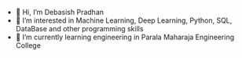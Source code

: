 - 👋 Hi, I’m Debasish Pradhan
- 👀 I’m interested in Machine Learning, Deep Learning, Python, SQL, DataBase and other programming skills
- 🌱 I’m currently learning engineering in Parala Maharaja Engineering College

<!---
pradhandebasish2046/pradhandebasish2046 is a ✨ special ✨ repository because its `README.md` (this file) appears on your GitHub profile.
You can click the Preview link to take a look at your changes.
--->
